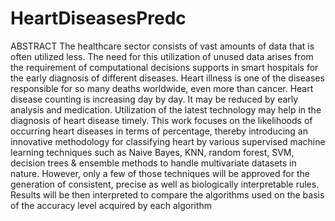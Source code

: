 # HeartDiseasesPredc

ABSTRACT
The healthcare sector consists of vast amounts of data that is often utilized less. The need for this utilization of unused data arises from the requirement of computational decisions supports in smart hospitals for the early diagnosis of different diseases. Heart illness is one of the diseases responsible for so many deaths worldwide, even more than cancer. Heart disease counting is increasing day by day. It may be reduced by early analysis and medication. Utilization of the latest technology may help in the diagnosis of heart disease timely. This work focuses on the likelihoods of occurring heart diseases in terms of percentage, thereby introducing an innovative methodology for classifying heart by various supervised machine learning techniques such as Naive Bayes, KNN, random forest, SVM, decision trees & ensemble methods to handle multivariate datasets in nature. However, only a few of those techniques will be approved for the generation of consistent, precise as well as biologically interpretable rules. Results will be then interpreted to compare the algorithms used on the basis of the accuracy level acquired by each algorithm
